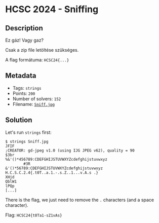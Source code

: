 # HCSC 2024 - Sniffing

## Description

Ez gáz! Vagy gaz? 

Csak a zip file letöltése szükséges.

A flag formátuma: 
`HCSC24{...}`

## Metadata

- Tags: `strings`
- Points: `200`
- Number of solvers: `152`
- Filename: [`Sniff.jpg`](files/Sniff.jpg)

## Solution

Let's run `strings` first:

```
$ strings Sniff.jpg
JFIF
;CREATOR: gd-jpeg v1.0 (using IJG JPEG v62), quality = 90
$3br
%&'()*456789:CDEFGHIJSTUVWXYZcdefghijstuvwxyz
        #3R
&'()*56789:CDEFGHIJSTUVWXYZcdefghijstuvwxyz
H.C.S.C.2.4{.t0T..a.1.-.s.Z..1...v.A.s .}
XHjd
QblW1
lPQp
[...]
```

There is the flag, we just need to remove the `.` characters (and a space character).

Flag: `HCSC24{t0Ta1-sZ1vAs}`
